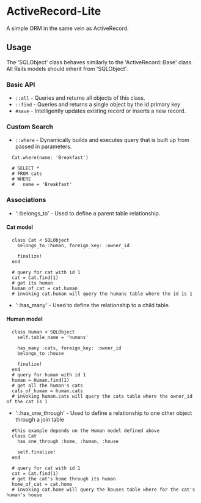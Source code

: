 ActiveRecord-Lite
=================

A simple ORM in the same vein as ActiveRecord.

## Usage

The 'SQLObject' class behaves similarly to the 'ActiveRecord::Base' class. All Rails models should inherit from 'SQLObject'.

### Basic API

* `::all` - Queries and returns all objects of this class.
* `::find` - Queries and returns a single object by the id primary key
* `#save` - Intelligently updates existing record or inserts a new record.

### Custom Search

* `::where` - Dynamically builds and executes query that is built up from passed in parameters.

```
  Cat.where(name: 'Breakfast')

  # SELECT *
  # FROM cats
  # WHERE
  #   name = 'Breakfast'
```
### Associations

* '::belongs_to' - Used to define a parent table relationship.

#### Cat model
```
  class Cat < SQLObject
    belongs_to :human, foreign_key: :owner_id

    finalize!
  end

  # query for cat with id 1
  cat = Cat.find(1)
  # get its human
  human_of_cat = cat.human
  # invoking cat.human will query the humans table where the id is 1
```

* '::has_many' - Used to define the relationship to a child table.
#### Human model
```
  class Human < SQLObject
    self.table_name = 'humans'

    has_many :cats, foreign_key: :owner_id
    belongs_to :house

    finalize!
  end
  # query for human with id 1
  human = Human.find(1)
  # get all the human's cats
  cats_of_human = human.cats
  # invoking human.cats will query the cats table where the owner_id of the cat is 1
```
* '::has_one_through' - Used to define a relationship to one other object through a join table

```
  #this example depends on the Human model defined above
  class Cat
    has_one_through :home, :human, :house

    self.finalize!
  end

  # query for cat with id 1
  cat = Cat.find(1)
  # get the cat's home through its human
  home_of_cat = cat.home
  # invoking cat.home will query the houses table where for the cat's human's house
```

